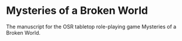 # Mysteries of a Broken World

The manuscript for the OSR tabletop role-playing game Mysteries of a Broken World.
